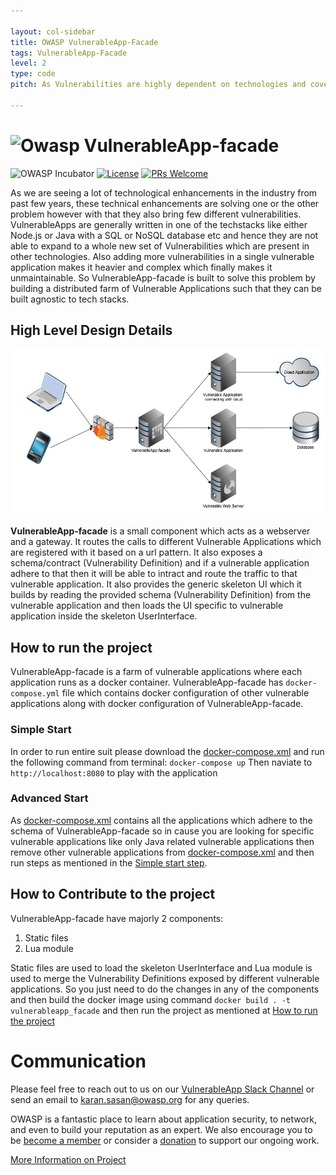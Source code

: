 ```yaml
---

layout: col-sidebar
title: OWASP VulnerableApp-Facade
tags: VulnerableApp-Facade
level: 2
type: code
pitch: As Vulnerabilities are highly dependent on technologies and covering all the technology under on Vulnerable Application is impossible hence VulnerableApp-facade is built to solve this problem by building a distributed farm of Vulnerable Applications such that they can be built agnostic to tech stacks.

---
```

#  ![Owasp VulnerableApp-facade](https://raw.githubusercontent.com/SasanLabs/VulnerableApp/master/docs/logos/Coloured/iconColoured.png)
![OWASP Incubator](https://img.shields.io/badge/owasp-incubator-blue.svg) [![License](https://img.shields.io/badge/License-Apache%202.0-blue.svg)](https://opensource.org/licenses/Apache-2.0) [![PRs Welcome](https://img.shields.io/badge/PRs-welcome-brightgreen.svg?style=flat-square)](http://makeapullrequest.com)

As we are seeing a lot of technological enhancements in the industry from past few years, these technical enhancements are solving one or the other problem however with that they also bring few different vulnerabilities. VulnerableApps are generally written in one of the techstacks like either Node.js or Java with a SQL or NoSQL database etc and hence they are not able to expand to a whole new set of Vulnerabilities which are present in other technologies. Also adding more vulnerabilities in a single vulnerable application makes it heavier and complex which finally makes it unmaintainable. So VulnerableApp-facade is built to solve this problem by building a distributed farm of Vulnerable Applications such that they can be built agnostic to tech stacks.

## High Level Design Details
![High Level Design](./assets/images/VulnerableApp-facade.jpeg)

**VulnerableApp-facade** is a small component which acts as a webserver and a gateway. It routes the calls to different Vulnerable Applications which are registered with it based on a url pattern. It also exposes a schema/contract (Vulnerability Definition) and if a vulnerable application adhere to that then it will be able to intract and route the traffic to that vulnerable application. It also provides the generic skeleton UI which it builds by reading the provided schema (Vulnerability Definition) from the vulnerable application and then loads the UI specific to vulnerable application inside the skeleton UserInterface. 

## How to run the project
VulnerableApp-facade is a farm of vulnerable applications where each application runs as a docker container. VulnerableApp-facade has `docker-compose.yml` file which contains docker configuration of other vulnerable applications along with docker configuration of VulnerableApp-facade. 
### Simple Start ###
In order to run entire suit please download the [docker-compose.xml](https://github.com/SasanLabs/VulnerableApp-facade/blob/main/docker-compose.yml) and run the following command from terminal:
``` docker-compose up ```
Then naviate to ``` http://localhost:8080 ``` to play with the application

### Advanced Start ###
As [docker-compose.xml](https://github.com/SasanLabs/VulnerableApp-facade/blob/main/docker-compose.yml) contains all the applications which adhere to the schema of VulnerableApp-facade so in cause you are looking for specific vulnerable applications like only Java related vulnerable applications then remove other vulnerable applications from [docker-compose.xml](https://github.com/SasanLabs/VulnerableApp-facade/blob/main/docker-compose.yml) and then run steps as mentioned in the [Simple start step](#simple-start).

## How to Contribute to the project
VulnerableApp-facade have majorly 2 components:
1. Static files
2. Lua module

Static files are used to load the skeleton UserInterface and Lua module is used to merge the Vulnerability Definitions exposed by different vulnerable applications.
So you just need to do the changes in any of the components and then build the docker image using command ```docker build . -t vulnerableapp_facade``` and then run the project as mentioned at [How to run the project](#how-to-run-the-project) 

# Communication
Please feel free to reach out to us on our [VulnerableApp Slack Channel](https://owasp.slack.com/messages/#owasp-vulnerableapp/) or send an email to karan.sasan@owasp.org for any queries.

OWASP is a fantastic place to learn about application security, to network, and even
to build your reputation as an expert. We also encourage you to be [become a member](/membership) or consider
a [donation](https://owasp.org/donate/?reponame=www-project-vulnerableapp-facade&title=OWASP+VulnerableApp-facade) to support our ongoing work.

[More Information on Project](https://github.com/SasanLabs/VulnerableApp-facade/)


